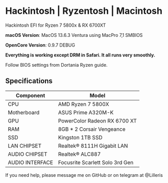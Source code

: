 # Hackintosh | Ryzentosh | Macintosh
Hackintosh EFI for Ryzen 7 5800x &amp; RX 6700XT

**macOS Version**: MacOS 13.6.3 Ventura using MacPro 7,1 SMBIOS

**OpenCore Version**: 0.9.7 DEBUG

**Everything is working except DRM in Safari. It all runs very smoothly.**

Follow BIOS settings from Dortania Ryzen guide.

## Specifications
| **Component** | **Model** |
| ------------- | --------- |
| CPU | AMD Ryzen 7 5800X |
| Motherboard | ASUS Prime A320M-K |
| GPU | PowerColor Radeon RX 6700 XT |
| RAM | 8GB * 2 Corsair Vengeance |
| SSD | Kingston 1TB SSD |
| LAN CHIPSET | Realtek® 8111H Gigabit LAN |
| AUDIO CHIPSET | Realtek® ALC887 |
| AUDIO INTERFACE | Focusrite Scarlett Solo 3rd Gen |

If you need help, please message me on GitHub or on telegram at @Lilleris

